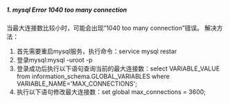 ##### 1. mysql Error 1040 too many connection
当最大连接数比较小时，可能会出现“1040 too many connection”错误。
解决方法：
1. 首先需要重启mysql服务，执行命令：service mysql restar
2. 登录mysql:mysql -uroot -p
3. 登录成功后执行以下语句查询当前的最大连接数：select VARIABLE_VALUE from information_schema.GLOBAL_VARIABLES where VARIABLE_NAME='MAX_CONNECTIONS';
4. 执行以下语句修改最大连接数：set global max_connections = 3600;
